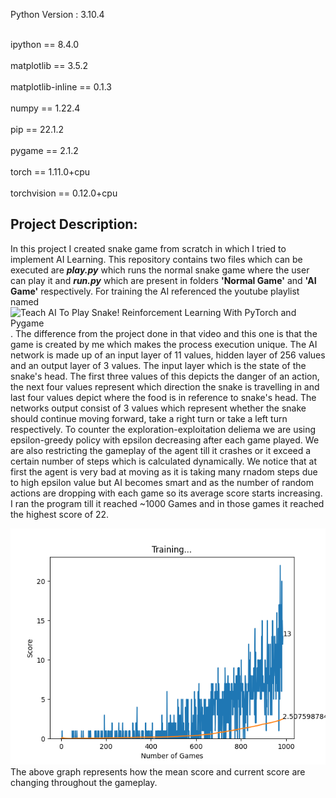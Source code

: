 Python Version : 3.10.4

<br>ipython == 8.4.0</br>
<br>matplotlib == 3.5.2</br>
<br>matplotlib-inline == 0.1.3</br>
<br>numpy == 1.22.4</br>
<br>pip == 22.1.2</br>
<br>pygame == 2.1.2</br>
<br>torch == 1.11.0+cpu</br>
<br>torchvision == 0.12.0+cpu</br>

## Project Description:
In this project I created snake game from scratch in which I tried to implement AI Learning. This repository contains two files which can be executed are <b><i>play.py</i></b> which runs the normal snake game where the user can play it and <b><i>run.py</b></i> which are present in folders <b>'Normal Game'</b> and <b>'AI Game'</b> respectively.
For training the AI referenced the youtube playlist named ![Teach AI To Play Snake! Reinforcement Learning With PyTorch and Pygame](https://www.youtube.com/playlist?list=PLqnslRFeH2UrDh7vUmJ60YrmWd64mTTKV). The difference from the project done in that video and this one is that the game is created by me which makes the process execution unique.
The AI network is made up of an input layer of 11 values, hidden layer of 256 values and an output layer of 3 values. The input layer which is the state of the snake's head. The first three values of this depicts the danger of an action, the next four values represent which direction the snake is travelling in and last four values depict where the food is in reference to snake's head. The networks output consist of 3 values which represent whether the snake should continue moving forward, take a right turn or take a left turn respectively. To counter the exploration-exploitation deliema we are using epsilon-greedy policy with epsilon decreasing after each game played. We are also restricting the gameplay of the agent till it crashes or it exceed a certain number of steps which is calculated dynamically.
We notice that at first the agent is very bad at moving as it is taking many rnadom steps due to high epsilon value but AI becomes smart and as the number of random actions are dropping with each game so its average score starts increasing. I ran the program till it reached ~1000 Games and in those games it reached the highest score of 22.

<img src="model_training_plot.png" alt="Training Data" title="Training plot">
<!-- ![training graph](model_training_plot.png) -->
The above graph represents how the mean score and current score are changing throughout the gameplay.
